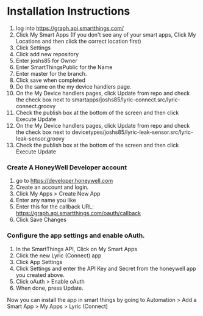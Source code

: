 # Installation Instructions
1. log into https://graph.api.smartthings.com/
2. Click My Smart Apps (If you don't see any of your smart apps, Click My Locations and then click the correct location first)
3. Click Settings
4. Click add new repository
5. Enter joshs85 for Owner
6. Enter SmartThingsPublic for the Name
7. Enter master for the branch.
8. Click save when completed
9. Do the same on the my device handlers page.
10. On the My Device handlers pages, click Update from repo and check the check box next to smartapps/joshs85/lyric-connect.src/lyric-connect.groovy
11. Check the publish box at the bottom of the screen and then click Execute Update
12. On the My Device handlers pages, click Update from repo and check the check box next to devicetypes/joshs85/lyric-leak-sensor.src/lyric-leak-sensor.groovy
13. Check the publish box at the bottom of the screen and then click Execute Update

### Create A HoneyWell Developer account
1. go to https://developer.honeywell.com
2. Create an account and login.
3. Click My Apps > Create New App
4. Enter any name you like
5. Enter this for the callback URL: https://graph.api.smartthings.com/oauth/callback
6. Click Save Changes

### Configure the app settings and enable oAuth.
1. In the SmartThings API, Click on My Smart Apps
2. Click the new Lyric (Connect) app
3. Click App Settings
4. Click Settings and enter the API Key and Secret from the honeywell app you created above.
5. Click oAuth > Enable oAuth
6. When done, press Update.

Now you can install the app in smart things by going to Automation > Add a Smart App > My Apps > Lyric (Connect)
